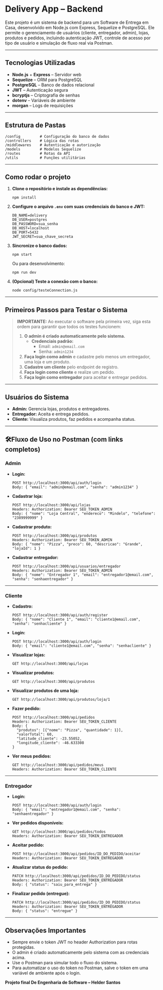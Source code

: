 # Delivery App – Backend

Este projeto é um sistema de backend para um Software de Entrega em Casa, desenvolvido em Node.js com Express, Sequelize e PostgreSQL. Ele permite o gerenciamento de usuários (cliente, entregador, admin), lojas, produtos e pedidos, incluindo autenticação JWT, controle de acesso por tipo de usuário e simulação de fluxo real via Postman.

---

## Tecnologias Utilizadas

- **Node.js** + **Express** – Servidor web
- **Sequelize** – ORM para PostgreSQL
- **PostgreSQL** – Banco de dados relacional
- **JWT** – Autenticação segura
- **bcryptjs** – Criptografia de senhas
- **dotenv** – Variáveis de ambiente
- **morgan** – Logs de requisições

---

## Estrutura de Pastas

```
/config         # Configuração do banco de dados
/controllers    # Lógica das rotas
/middlewares    # Autenticação e autorização
/models         # Modelos Sequelize
/routes         # Rotas da API
/utils          # Funções utilitárias
```

---

## Como rodar o projeto

1. **Clone o repositório e instale as dependências:**
   ```
   npm install
   ```

2. **Configure o arquivo `.env` com suas credenciais do banco e JWT:**
   ```
   DB_NAME=delivery
   DB_USER=postgres
   DB_PASSWORD=sua_senha
   DB_HOST=localhost
   DB_PORT=5432
   JWT_SECRET=sua_chave_secreta
   ```

3. **Sincronize o banco dados:**
   ```
   npm start
   ```
   Ou para desenvolvimento:
   ```
   npm run dev
   ```

4. **(Opcional) Teste a conexão com o banco:**
   ```
   node config/testeConnection.js
   ```

---

## Primeiros Passos para Testar o Sistema

> **IMPORTANTE:** Ao executar o software pela primeira vez, siga esta ordem para garantir que todos os testes funcionem:
>
> 1. **O admin é criado automaticamente pelo sistema.**
>    - **Credenciais padrão:**
>      - Email: `admin@email.com`
>      - Senha: `admin1234`
> 2. **Faça login como admin** e cadastre pelo menos um entregador, uma loja e um produto.
> 3. **Cadastre um cliente** pelo endpoint de registro.
> 4. **Faça login como cliente** e realize um pedido.
> 5. **Faça login como entregador** para aceitar e entregar pedidos.

---

## Usuários do Sistema

- **Admin:** Gerencia lojas, produtos e entregadores.
- **Entregador:** Aceita e entrega pedidos.
- **Cliente:** Visualiza produtos, faz pedidos e acompanha status.

---

## 🛠Fluxo de Uso no Postman (com links completos)

### Admin

- **Login:**
  ```
  POST http://localhost:3000/api/auth/login
  Body: { "email": "admin@email.com", "senha": "admin1234" }
  ```
- **Cadastrar loja:**
  ```
  POST http://localhost:3000/api/lojas
  Headers: Authorization: Bearer SEU_TOKEN_ADMIN
  Body: { "nome": "Loja Central", "endereco": "Mindelo", "telefone": "2389999999" }
  ```
- **Cadastrar produto:**
  ```
  POST http://localhost:3000/api/produtos
  Headers: Authorization: Bearer SEU_TOKEN_ADMIN
  Body: { "nome": "Pizza", "preco": 60, "descricao": "Grande", "lojaId": 1 }
  ```
- **Cadastrar entregador:**
  ```
  POST http://localhost:3000/api/usuarios/entregador
  Headers: Authorization: Bearer SEU_TOKEN_ADMIN
  Body: { "nome": "Entregador 1", "email": "entregador1@email.com", "senha": "senhaentregador" }
  ```

---

### Cliente

- **Cadastro:**
  ```
  POST http://localhost:3000/api/auth/register
  Body: { "nome": "Cliente 1", "email": "cliente1@email.com", "senha": "senhacliente" }
  ```
- **Login:**
  ```
  POST http://localhost:3000/api/auth/login
  Body: { "email": "cliente1@email.com", "senha": "senhacliente" }
  ```
- **Visualizar lojas:**
  ```
  GET http://localhost:3000/api/lojas
  ```
- **Visualizar produtos:**
  ```
  GET http://localhost:3000/api/produtos
  ```
- **Visualizar produtos de uma loja:**
  ```
  GET http://localhost:3000/api/produtos/loja/1
  ```
- **Fazer pedido:**
  ```
  POST http://localhost:3000/api/pedidos
  Headers: Authorization: Bearer SEU_TOKEN_CLIENTE
  Body: {
    "produtos": [{"nome": "Pizza", "quantidade": 1}],
    "valorTotal": 60,
    "latitude_cliente": -23.55052,
    "longitude_cliente": -46.633308
  }
  ```
- **Ver meus pedidos:**
  ```
  GET http://localhost:3000/api/pedidos/meus
  Headers: Authorization: Bearer SEU_TOKEN_CLIENTE
  ```

---

### Entregador

- **Login:**
  ```
  POST http://localhost:3000/api/auth/login
  Body: { "email": "entregador1@email.com", "senha": "senhaentregador" }
  ```
- **Ver pedidos disponíveis:**
  ```
  GET http://localhost:3000/api/pedidos/todos
  Headers: Authorization: Bearer SEU_TOKEN_ENTREGADOR
  ```
- **Aceitar pedido:**
  ```
  POST http://localhost:3000/api/pedidos/ID_DO_PEDIDO/aceitar
  Headers: Authorization: Bearer SEU_TOKEN_ENTREGADOR
  ```
- **Atualizar status do pedido:**
  ```
  PATCH http://localhost:3000/api/pedidos/ID_DO_PEDIDO/status
  Headers: Authorization: Bearer SEU_TOKEN_ENTREGADOR
  Body: { "status": "saiu_para_entrega" }
  ```
- **Finalizar pedido (entregue):**
  ```
  PATCH http://localhost:3000/api/pedidos/ID_DO_PEDIDO/status
  Headers: Authorization: Bearer SEU_TOKEN_ENTREGADOR
  Body: { "status": "entregue" }
  ```

---

## Observações Importantes

- Sempre envie o token JWT no header Authorization para rotas protegidas.
- O admin é criado automaticamente pelo sistema com as credenciais acima.
- Use o Postman para simular todo o fluxo do sistema.
- Para automatizar o uso do token no Postman, salve o token em uma variável de ambiente após o login.



**Projeto final De Engenharia de Software – Helder Santos**
